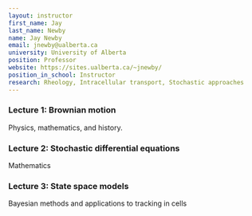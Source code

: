 ```yaml
---
layout: instructor
first_name: Jay
last_name: Newby
name: Jay Newby
email: jnewby@ualberta.ca
university: University of Alberta
position: Professor
website: https://sites.ualberta.ca/~jnewby/
position_in_school: Instructor
research: Rheology, Intracellular transport, Stochastic approaches
---
```


### Lecture 1: Brownian motion

Physics, mathematics, and history.

### Lecture 2: Stochastic differential equations

Mathematics

### Lecture 3: State space models

Bayesian methods and applications to tracking in cells